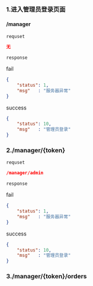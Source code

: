 ### 1.进入管理员登录页面

#### /manager

`requset`

```json
无
```

`response`

fail

```json
{
    "status": 1,
    "msg"	: "服务器异常"
}
```

success

```json
{
    "status": 10,
    "msg"	: "管理员登录"
}
```

### 2./manager/{token}

`requset`

```json
/manager/admin
```

`response`

fail

```json
{
    "status": 1,
    "msg"	: "服务器异常"
}
```

success

```json
{
    "status": 10,
    "msg"	: "管理员登录"
}
```

### 

### 3./manager/{token}/orders



